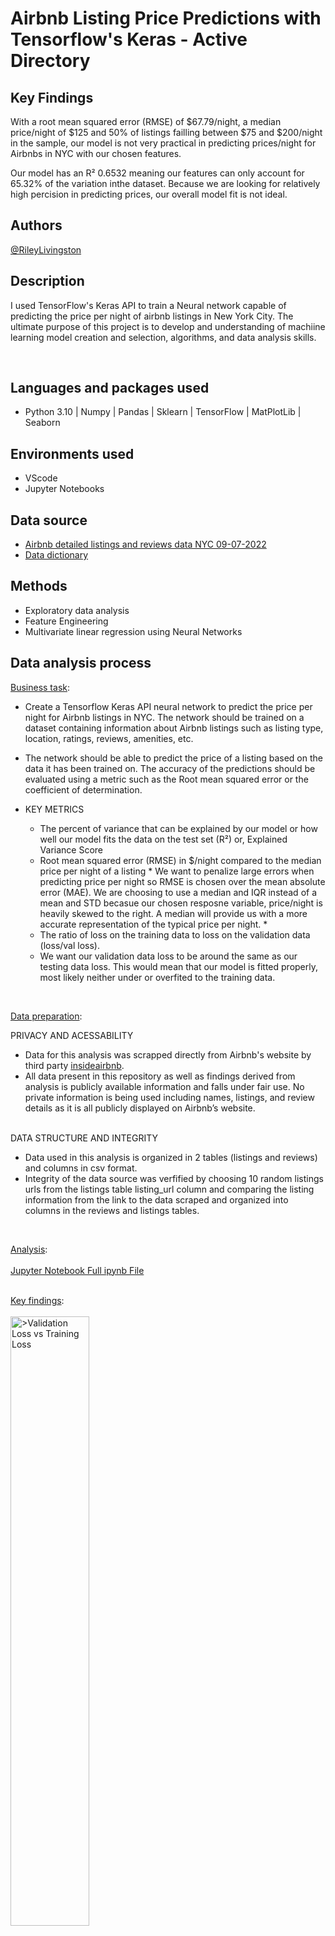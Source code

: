 <h1>Airbnb Listing Price Predictions with Tensorflow's Keras - Active Directory </h1>
<h2>Key Findings</h2>

With a root mean squared error (RMSE) of $67.79/night, a median price/night of $125 and 50% of listings failling between $75 and $200/night in the sample, our model is not very practical in predicting prices/night for Airbnbs in NYC with our chosen features. 

Our model has an R² 0.6532 meaning our features can only account for 65.32% of the variation inthe dataset. Because we are looking for relatively high percision in predicting prices, our overall model fit is not ideal.
 


<h2>Authors</h2>

<a href="https://github.com/Riley-livingston"> @RileyLivingston</a>

<h2>Description</h2>

 I used TensorFlow's Keras API to train a Neural network capable of predicting the price per night of airbnb listings in New York City. The ultimate purpose of this project is to develop and understanding of machiine learning model creation and selection, algorithms, and data analysis skills.

<br />

<h2>Languages and packages used</h2>

- Python 3.10 | Numpy | Pandas | Sklearn | TensorFlow | MatPlotLib | Seaborn
  

<h2>Environments used </h2>

- VScode
- Jupyter Notebooks

<h2>Data source</h2>

- <a href="https://drive.google.com/drive/folders/1Q2yFaDajfJ6hALKMCmrQbHnFhsti44bO?usp=sharing"> Airbnb detailed listings and reviews data NYC 09-07-2022</a>
- <a href="https://docs.google.com/spreadsheets/d/1iWCNJcSutYqpULSQHlNyGInUvHg2BoUGoNRIGa6Szc4/edit#gid=1322284596"> Data dictionary</a>

<h2>Methods</h2>

- Exploratory data analysis
- Feature Engineering
- Multivariate linear regression using Neural Networks

<h2>Data analysis process</h2>

<p align="left">
 <u>Business task</u>:
 
  - Create a Tensorflow Keras API neural network to predict the price per night for Airbnb listings in NYC. The network should be trained on a dataset containing information about Airbnb listings such as listing type, location, ratings, reviews, amenities, etc. 
  
  - The network should be able to predict the price of a listing based on the data it has been trained on. The accuracy of the predictions should be evaluated using a metric such as the Root mean squared error or the coefficient of determination.
 
  - KEY METRICS
    - The percent of variance that can be explained by our model or how well our model fits the data on the test set (R²) or, Explained Variance Score
    - Root mean squared error (RMSE) in $/night compared to the median price per night of a listing * We want to penalize large errors when predicting price per night so RMSE is chosen over the mean absolute error (MAE). We are choosing to use a median and IQR instead of a mean and STD becasue our chosen resposne variable, price/night is heavily skewed to the right. A median will provide us with a more accurate representation of the typical price per night. * 
    - The ratio of loss on the training data to loss on the validation data (loss/val loss).  
    - We want our validation data loss to be around the same as our testing data loss. This would mean that our model is fitted properly, most likely neither under or overfited to the training data. 
 
<br />
<p align="left">
 <u>Data preparation</u>: 
 
  PRIVACY AND ACESSABILITY
 
   - Data for this analysis was scrapped directly from Airbnb's website by third party <a href="https://insideairbnb.com"> insideairbnb</a>.
   - All data present in this repository as well as findings derived from analysis is publicly available information and falls under fair use. No private         information is being used including names, listings, and review details as it is all publicly displayed on Airbnb’s website.
   
 <br/>
  DATA STRUCTURE AND INTEGRITY
 
   - Data used in this analysis is organized in 2 tables (listings and reviews) and columns in csv format. 
   - Integrity of the data source was verfified by choosing 10 random listings urls from the listings table listing_url column and comparing the listing information from the link to the data scraped and organized into columns in the reviews and listings tables.
 <br />
 
<u>Analysis</u>:  
  <br />
  <a href="https://github.com/Riley-livingston/Tensorflow-Airbnb-Project/blob/main/airbnb_keras_linear_regression.ipynb"> Jupyter Notebook Full ipynb File </a>
  <br />
  <br />
 
<u>Key findings</u>:
<br />
<br />
  <img src="https://i.imgur.com/3gN1xds.png" height = "50%" width="50%" alt = ">Validation Loss vs Training Loss"/>
 <br />
 -Our validation data converges with our training data and reaches an asymptote after about 15 epochs. It appears that the model with our selected features and parameters isnt overfitting or underfitting the dataset and we can use it to generalize or make predictions on listings outside of our dataset. 
 -However, we still have relatively high amount of error which indicates that our features dont explain enough of the variance in our dataset for it to be useful in prdicting price per night which would require relatively high percision.
 <br />
 <br />
  <img src="https://i.imgur.com/X3EkSPl.png" height = "50%" width="50%" alt = "> Error Distribution"/>
 <br />
 -The error of our model, or the actual prices in the testing data set - what our model predicted is normally distrbuted with a root mean squared error (RMSE) of about $67.79. With a mean price per night of $160 and a standard deviation of $114, I wouldnt recommend deploying this model to predict prices of Airbnb Listings based on our current model features.
 <br/>
 <br/>
  <img src="https://i.imgur.com/m5wgz2y.png" height = "50%" width="50%" alt = ">Predicted vs Actual Prices"/>
 <br />
 -About 67% of the varaince in the dataset can be explained by our model. It appears that the predictive power of our features decreases as the price of a listing increases (The size of the error tends to get larger as prices increase). 
 -This could indicate that there is some feature in the error term presemt in high price listings we arent capturing in the model causing us to systemtically underpredict prices.
 <br/>
 <br/>
 
 
  
 Future improvements/Limitations:
<br/>
- To further improve the model, The number and type of features to be included in the model should be determined by performing feature selection techniques such as correlation analysis, univariate analysis, and recursive feature elimination.
- Principal Component analysis (PCA) could be used to reduce the number of features in the model down to the most important information. In practice this would be used on much larger sets of data to reduce redundant features and computational cost.
